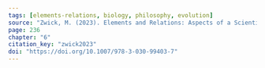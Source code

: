 ```yaml
---
tags: [elements-relations, biology, philosophy, evolution]
source: "Zwick, M. (2023). Elements and Relations: Aspects of a Scientific Metaphysics (Vol. 35). Springer International Publishing."
page: 236
chapter: "6"
citation_key: "zwick2023"
doi: "https://doi.org/10.1007/978-3-030-99403-7"
---
```


